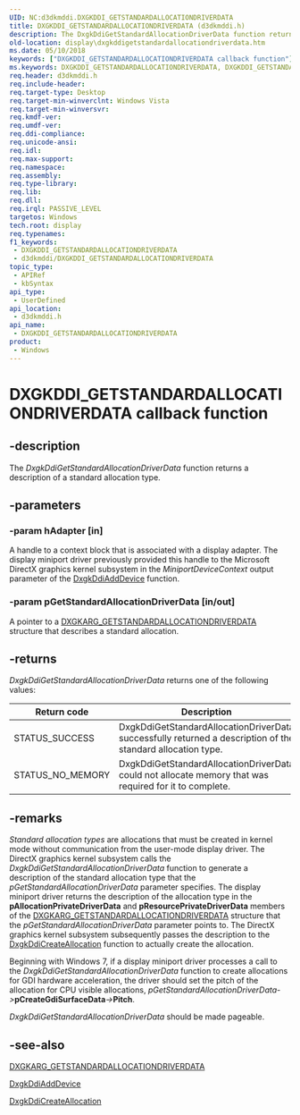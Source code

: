 ```yaml
---
UID: NC:d3dkmddi.DXGKDDI_GETSTANDARDALLOCATIONDRIVERDATA
title: DXGKDDI_GETSTANDARDALLOCATIONDRIVERDATA (d3dkmddi.h)
description: The DxgkDdiGetStandardAllocationDriverData function returns a description of a standard allocation type.
old-location: display\dxgkddigetstandardallocationdriverdata.htm
ms.date: 05/10/2018
keywords: ["DXGKDDI_GETSTANDARDALLOCATIONDRIVERDATA callback function"]
ms.keywords: DXGKDDI_GETSTANDARDALLOCATIONDRIVERDATA, DXGKDDI_GETSTANDARDALLOCATIONDRIVERDATA callback, DmFunctions_e28fa3aa-909e-4dd0-8ae7-1355e0aa69cf.xml, DxgkDdiGetStandardAllocationDriverData, DxgkDdiGetStandardAllocationDriverData callback function [Display Devices], d3dkmddi/DxgkDdiGetStandardAllocationDriverData, display.dxgkddigetstandardallocationdriverdata
req.header: d3dkmddi.h
req.include-header: 
req.target-type: Desktop
req.target-min-winverclnt: Windows Vista
req.target-min-winversvr: 
req.kmdf-ver: 
req.umdf-ver: 
req.ddi-compliance: 
req.unicode-ansi: 
req.idl: 
req.max-support: 
req.namespace: 
req.assembly: 
req.type-library: 
req.lib: 
req.dll: 
req.irql: PASSIVE_LEVEL
targetos: Windows
tech.root: display
req.typenames: 
f1_keywords:
 - DXGKDDI_GETSTANDARDALLOCATIONDRIVERDATA
 - d3dkmddi/DXGKDDI_GETSTANDARDALLOCATIONDRIVERDATA
topic_type:
 - APIRef
 - kbSyntax
api_type:
 - UserDefined
api_location:
 - d3dkmddi.h
api_name:
 - DXGKDDI_GETSTANDARDALLOCATIONDRIVERDATA
product:
 - Windows
---
```


# DXGKDDI_GETSTANDARDALLOCATIONDRIVERDATA callback function


## -description

The <i>DxgkDdiGetStandardAllocationDriverData</i> function returns a description of a standard allocation type.

## -parameters

### -param hAdapter [in]

A handle to a context block that is associated with a display adapter. The display miniport driver previously provided this handle to the Microsoft DirectX graphics kernel subsystem in the <i>MiniportDeviceContext</i> output parameter of the <a href="/windows-hardware/drivers/ddi/dispmprt/nc-dispmprt-dxgkddi_add_device">DxgkDdiAddDevice</a> function.

### -param pGetStandardAllocationDriverData [in/out]

A pointer to a <a href="/windows-hardware/drivers/ddi/d3dkmddi/ns-d3dkmddi-_dxgkarg_getstandardallocationdriverdata">DXGKARG_GETSTANDARDALLOCATIONDRIVERDATA</a> structure that describes a standard allocation.

## -returns

<i>DxgkDdiGetStandardAllocationDriverData</i> returns one of the following values:

|Return code|Description|
|--- |--- |
|STATUS_SUCCESS|DxgkDdiGetStandardAllocationDriverData successfully returned a description of the standard allocation type.|
|STATUS_NO_MEMORY|DxgkDdiGetStandardAllocationDriverData could not allocate memory that was required for it to complete.|

## -remarks

<i>Standard allocation types</i> are allocations that must be created in kernel mode without communication from the user-mode display driver. The DirectX graphics kernel subsystem calls the <i>DxgkDdiGetStandardAllocationDriverData</i> function to generate a description of the standard allocation type that the <i>pGetStandardAllocationDriverData</i> parameter specifies. The display miniport driver returns the description of the allocation type in the <b>pAllocationPrivateDriverData</b> and <b>pResourcePrivateDriverData</b> members of the <a href="/windows-hardware/drivers/ddi/d3dkmddi/ns-d3dkmddi-_dxgkarg_getstandardallocationdriverdata">DXGKARG_GETSTANDARDALLOCATIONDRIVERDATA</a> structure that the <i>pGetStandardAllocationDriverData</i> parameter points to. The DirectX graphics kernel subsystem subsequently passes the description to the <a href="/windows-hardware/drivers/ddi/d3dkmddi/nc-d3dkmddi-dxgkddi_createallocation">DxgkDdiCreateAllocation</a> function to actually create the allocation.

Beginning with Windows 7, if a display miniport driver processes a call to the <i>DxgkDdiGetStandardAllocationDriverData</i> function to create allocations for GDI hardware acceleration, the driver should set the pitch of the allocation for CPU visible allocations, <i>pGetStandardAllocationDriverData-></i><b>pCreateGdiSurfaceData</b><i>-></i><b>Pitch</b>.

<i>DxgkDdiGetStandardAllocationDriverData</i> should be made pageable.

## -see-also

<a href="/windows-hardware/drivers/ddi/d3dkmddi/ns-d3dkmddi-_dxgkarg_getstandardallocationdriverdata">DXGKARG_GETSTANDARDALLOCATIONDRIVERDATA</a>



<a href="/windows-hardware/drivers/ddi/dispmprt/nc-dispmprt-dxgkddi_add_device">DxgkDdiAddDevice</a>



<a href="/windows-hardware/drivers/ddi/d3dkmddi/nc-d3dkmddi-dxgkddi_createallocation">DxgkDdiCreateAllocation</a>

